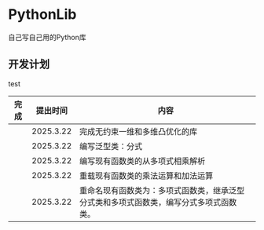 # PythonLib
自己写自己用的Python库

## 开发计划

test

|完成|提出时间|内容|
|---|---|---|
||2025.3.22|完成无约束一维和多维凸优化的库|
||2025.3.22|编写泛型类：分式|
||2025.3.22|编写现有函数类的从多项式相乘解析|
||2025.3.22|重载现有函数类的乘法运算和加法运算|
||2025.3.22|重命名现有函数类为：多项式函数类，继承泛型分式类和多项式函数类，编写分式多项式函数类。||